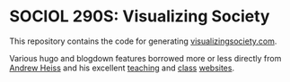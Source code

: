 # SOCIOL 290S: Visualizing Society

This repository contains the code for generating [visualizingsociety.com](https://visualizingsociety.com/).

Various hugo and blogdown features borrowed more or less directly from [Andrew Heiss](https://www.andrewheiss.com) and his excellent [teaching](https://statsf18.classes.andrewheiss.com/) and [class](https://econw19.classes.andrewheiss.com/) [websites](https://datavizf18.classes.andrewheiss.com/).

